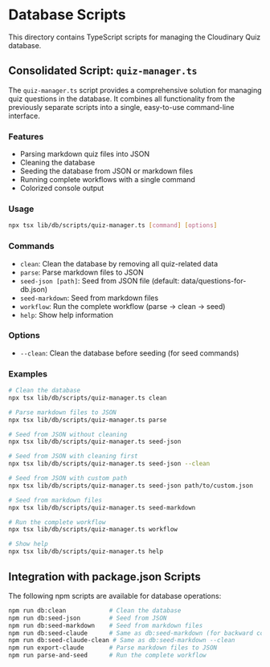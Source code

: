 # Database Scripts

This directory contains TypeScript scripts for managing the Cloudinary Quiz database.

## Consolidated Script: `quiz-manager.ts`

The `quiz-manager.ts` script provides a comprehensive solution for managing quiz questions in the database. It combines all functionality from the previously separate scripts into a single, easy-to-use command-line interface.

### Features

- Parsing markdown quiz files into JSON
- Cleaning the database
- Seeding the database from JSON or markdown files
- Running complete workflows with a single command
- Colorized console output

### Usage

```bash
npx tsx lib/db/scripts/quiz-manager.ts [command] [options]
```

### Commands

- `clean`: Clean the database by removing all quiz-related data
- `parse`: Parse markdown files to JSON
- `seed-json [path]`: Seed from JSON file (default: data/questions-for-db.json)
- `seed-markdown`: Seed from markdown files
- `workflow`: Run the complete workflow (parse → clean → seed)
- `help`: Show help information

### Options

- `--clean`: Clean the database before seeding (for seed commands)

### Examples

```bash
# Clean the database
npx tsx lib/db/scripts/quiz-manager.ts clean

# Parse markdown files to JSON
npx tsx lib/db/scripts/quiz-manager.ts parse

# Seed from JSON without cleaning
npx tsx lib/db/scripts/quiz-manager.ts seed-json

# Seed from JSON with cleaning first
npx tsx lib/db/scripts/quiz-manager.ts seed-json --clean

# Seed from JSON with custom path
npx tsx lib/db/scripts/quiz-manager.ts seed-json path/to/custom.json

# Seed from markdown files
npx tsx lib/db/scripts/quiz-manager.ts seed-markdown

# Run the complete workflow
npx tsx lib/db/scripts/quiz-manager.ts workflow

# Show help
npx tsx lib/db/scripts/quiz-manager.ts help
```

## Integration with package.json Scripts

The following npm scripts are available for database operations:

```bash
npm run db:clean            # Clean the database
npm run db:seed-json        # Seed from JSON
npm run db:seed-markdown    # Seed from markdown files
npm run db:seed-claude      # Same as db:seed-markdown (for backward compatibility)
npm run db:seed-claude-clean # Same as db:seed-markdown --clean
npm run export-claude       # Parse markdown files to JSON
npm run parse-and-seed      # Run the complete workflow
```
